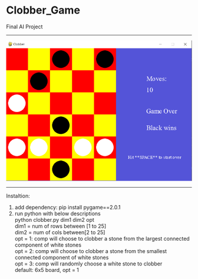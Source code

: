 # Clobber_Game
Final AI Project
<br/><hr/>
![](Capture.PNG)
<br/><hr/>
Instaltion:<br/>
1) add dependency: pip install pygame==2.0.1<br/>
2) run python with below descriptions<br/>
python clobber.py dim1 dim2 opt<br/>
dim1 = num of rows between [1 to 25]<br/>
dim2 = num of cols between[2 to 25]<br/>
opt = 1: comp will choose to clobber a stone from the largest connected component of white stones<br/>
opt = 2: comp will choose to clobber a stone from the smallest connected component of white stones<br/>
opt = 3: comp will randomly choose a white stone to clobber<br/>
default: 6x5 board, opt = 1
